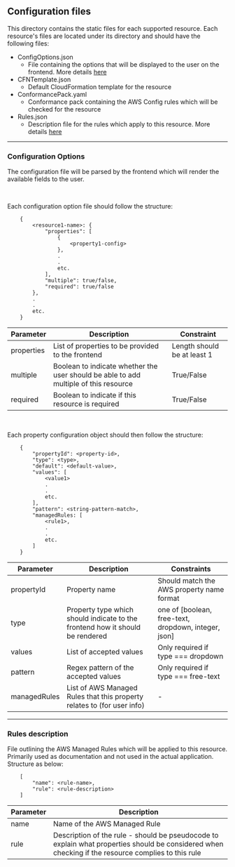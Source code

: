 ## Configuration files

This directory contains the static files for each supported resource. Each resource's files are located under its directory and should have the following files:

- ConfigOptions.json
    - File containing the options that will be displayed to the user on the frontend. More details [here](#configuration-options)
- CFNTemplate.json
    - Default CloudFormation template for the resource
- ConformancePack.yaml
    - Conformance pack containing the AWS Config rules which will be checked for the resource
- Rules.json
    - Description file for the rules which apply to this resource. More details [here](#rules-description)


---

### Configuration Options

The configuration file will be parsed by the frontend which will render the available fields to the user. 

<br/>

Each configuration option file should follow the structure:

```
    {
        <resource1-name>: {
            "properties": [
                {
                    <property1-config>
                },
                .
                .
                etc.
            ],
            "multiple": true/false,
            "required": true/false
        },
        .
        .
        etc.
    }
```
| Parameter | Description | Constraint |
| --------- | ----------- | ---------- |
| properties | List of properties to be provided to the frontend | Length should be at least 1 |
| multiple | Boolean to indicate whether the user should be able to add multiple of this resource | True/False
| required | Boolean to indicate if this resource is required | True/False |

<br/>

Each property configuration object should then follow the structure: 

```
    {
        "propertyId": <property-id>,
        "type": <type>,
        "default": <default-value>,
        "values": [
            <value1>
            .
            .
            etc.
        ],
        "pattern": <string-pattern-match>,
        "managedRules: [
            <rule1>,
            .
            .
            etc.
        ]
    }
```

| Parameter | Description | Constraints |
| --------- | ----------- | ----------- |
| propertyId | Property name | Should match the AWS property name format |
| type | Property type which should indicate to the frontend how it should be rendered | one of [boolean, free-text, dropdown, integer, json] |
| values | List of accepted values | Only required if type === dropdown |
| pattern | Regex pattern of the accepted values | Only required if type === free-text |
| managedRules | List of AWS Managed Rules that this property relates to (for user info) | - |

---

### Rules description

File outlining the AWS Managed Rules which will be applied to this resource. Primarily used as documentation and not used in the actual application. Structure as below:

```
    [
        "name": <rule-name>,
        "rule": <rule-description>
    ]
```

| Parameter | Description |
| --------- | ----------- |
| name | Name of the AWS Managed Rule |
| rule | Description of the rule - should be pseudocode to explain what properties should be considered when checking if the resource complies to this rule |